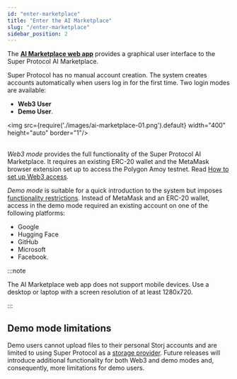 ```yaml
---
id: "enter-marketplace"
title: "Enter the AI Marketplace"
slug: "/enter-marketplace"
sidebar_position: 2
---
```


The [**AI Marketplace web app**](https://beta.marketplace.superprotocol.com/) provides a graphical user interface to the Super Protocol AI Marketplace.

Super Protocol has no manual account creation. The system creates accounts automatically when users log in for the first time. Two login modes are available:

- **Web3 User**
- **Demo User**.

<img src={require('./images/ai-marketplace-01.png').default} width="400" height="auto" border="1"/>
<br/>
<br/>

_Web3 mode_ provides the full functionality of the Super Protocol AI Marketplace. It requires an existing ERC-20 wallet and the MetaMask browser extension set up to access the Polygon Amoy testnet. Read [How to set up Web3 access](/ai-marketplace/web3-access).

_Demo mode_ is suitable for a quick introduction to the system but imposes [functionality restrictions](/ai-marketplace/enter-marketplace#demo-mode-limitations). Instead of MetaMask and an ERC-20 wallet, access in the demo mode required an existing account on one of the following platforms:

- Google
- Hugging Face
- GitHub
- Microsoft
- Facebook.

:::note

The AI Marketplace web app does not support mobile devices. Use a desktop or laptop with a screen resolution of at least 1280x720.

:::

## Demo mode limitations

Demo users cannot upload files to their personal Storj accounts and are limited to using Super Protocol as a [storage provider](/ai-marketplace/upload-content#select-a-storage-provider). Future releases will introduce additional functionality for both Web3 and demo modes and, consequently, more limitations for demo users.